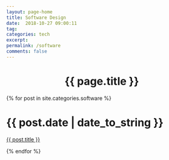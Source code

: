 ```yaml
---
layout: page-home
title: Software Design
date:  2018-10-27 09:00:11
tag: 
categories: tech
excerpt: 
permalink: /software
comments: false
---
```



<CENTER><h1 class="emphnext">{{ page.title }}</h1></CENTER>

{% for post in site.categories.software %}
<div class="section list">
  <h1>{{ post.date | date_to_string }}</h1>
  <p class="line">
  <a class="title" href="{{ post.url }}">{{ post.title }}</a>
<!--   <a class="comments" href="{{ post.url }}#disqus_thread">View Comments</a> -->
  </p>
  <!--<p class="excerpt">{{ post.excerpt }}</p>-->
</div>
{% endfor %}
  
<script type="text/javascript">
//<![CDATA[
(function() {
    var links = document.getElementsByTagName('a');
    var query = '?';
    for(var i = 0; i < links.length; i++) {
      if(links[i].href.indexOf('#disqus_thread') >= 0) {
        query += 'url' + i + '=' + encodeURIComponent(links[i].href) + '&';
      }
    }
    document.write('<script type="text/javascript" src="http://disqus.com/forums/piyushahujanotes/get_num_replies.js' + query + '"></' + 'script>');
  })();
//]]>
</script>
